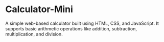 # Calculator-Mini
A simple web-based calculator built using HTML, CSS, and JavaScript. It supports basic arithmetic operations like addition, subtraction, multiplication, and division.

